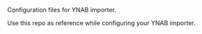 Configuration files for YNAB importer.

Use this repo as reference while configuring your YNAB importer.
